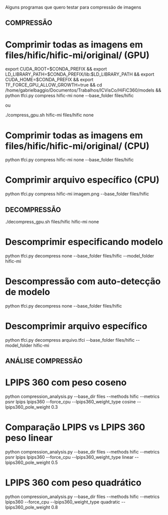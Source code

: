 Alguns programas que quero testar para compressão de imagens

## COMPRESSÃO ##

# Comprimir todas as imagens em files/hific/hific-mi/original/ (GPU)

export CUDA_ROOT=$CONDA_PREFIX && export LD_LIBRARY_PATH=$CONDA_PREFIX/lib:$LD_LIBRARY_PATH && export CUDA_HOME=$CONDA_PREFIX && export TF_FORCE_GPU_ALLOW_GROWTH=true && cd /home/gabrielbaggio/Documentos/Trabalhos/ICVisCo/HiFiC360/models && python tfci.py compress hific-mi none --base_folder files/hific

ou

./compress_gpu.sh hific-mi files/hific none

# Comprimir todas as imagens em files/hific/hific-mi/original/ (CPU)
python tfci.py compress hific-mi none --base_folder files/hific

# Comprimir arquivo específico (CPU)
python tfci.py compress hific-mi imagem.png --base_folder files/hific



## DECOMPRESSÃO ##

./decompress_gpu.sh files/hific hific-mi none

# Descomprimir especificando modelo
python tfci.py decompress none --base_folder files/hific --model_folder hific-mi

# Descompressão com auto-detecção de modelo
python tfci.py decompress none --base_folder files/hific

# Descomprimir arquivo específico
python tfci.py decompress arquivo.tfci --base_folder files/hific --model_folder hific-mi



## ANÁLISE COMPRESSÃO



# LPIPS 360 com peso coseno
python compression_analysis.py --base_dir files --methods hific --metrics psnr lpips lpips360 --force_cpu --lpips360_weight_type cosine --lpips360_pole_weight 0.3

# Comparação LPIPS vs LPIPS 360 peso linear
python compression_analysis.py --base_dir files --methods hific --metrics psnr lpips lpips360 --force_cpu --lpips360_weight_type linear --lpips360_pole_weight 0.5

# LPIPS 360 com peso quadrático
python compression_analysis.py --base_dir files --methods hific --metrics lpips360 --force_cpu --lpips360_weight_type quadratic --lpips360_pole_weight 0.8